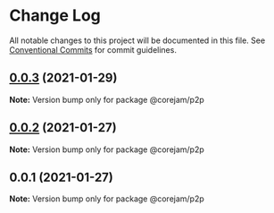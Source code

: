 # Change Log

All notable changes to this project will be documented in this file.
See [Conventional Commits](https://conventionalcommits.org) for commit guidelines.

## [0.0.3](https://github.com/corejam/corejam/compare/@corejam/p2p@0.0.2...@corejam/p2p@0.0.3) (2021-01-29)

**Note:** Version bump only for package @corejam/p2p

## [0.0.2](https://github.com/corejam/corejam/compare/@corejam/p2p@0.0.1...@corejam/p2p@0.0.2) (2021-01-27)

**Note:** Version bump only for package @corejam/p2p

## 0.0.1 (2021-01-27)

**Note:** Version bump only for package @corejam/p2p
